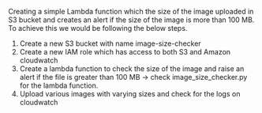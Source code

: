 Creating a simple Lambda function which the size of the image uploaded in S3 bucket and creates an alert if the size of the image is more than 100 MB.
To achieve this we would be following the below steps.
1. Create a new S3 bucket with name image-size-checker
2. Create a new IAM role which has access to both S3 and Amazon cloudwatch
3. Create a lambda function to check the size of the image and raise an alert if the file is greater than 100 MB -> check image_size_checker.py for the lambda function.
4. Upload various images with varying sizes and check for the logs on cloudwatch
